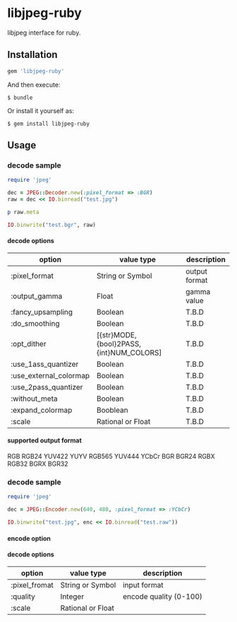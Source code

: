 # libjpeg-ruby
libjpeg interface for ruby.

## Installation

```ruby
gem 'libjpeg-ruby'
```

And then execute:

    $ bundle

Or install it yourself as:

    $ gem install libjpeg-ruby

## Usage

### decode sample

```ruby
require 'jpeg'

dec = JPEG::Decoder.new(:pixel_format => :BGR)
raw = dec << IO.binread("test.jpg")

p raw.meta

IO.binwrite("test.bgr", raw)
```

#### decode options
| option | value type | description |
|---|---|---|
| :pixel_format | String or Symbol | output format |
| :output_gamma | Float | gamma value |
| :fancy_upsampling | Boolean | T.B.D |
| :do_smoothing | Boolean | T.B.D |
| :opt_dither | [{str}MODE, {bool}2PASS, {int}NUM_COLORS] | T.B.D |
| :use_1ass_quantizer | Boolean | T.B.D |
| :use_external_colormap | Boolean | T.B.D |
| :use_2pass_quantizer | Boolean | T.B.D |
| :without_meta | Boolean | T.B.D |
| :expand_colormap | Booblean | T.B.D |
| :scale | Rational or Float | T.B.D |

#### supported output format
RGB RGB24 YUV422 YUYV RGB565 YUV444 YCbCr BGR BGR24 RGBX RGB32 BGRX BGR32 

### decode sample

```ruby
require 'jpeg'

dec = JPEG::Encoder.new(640, 480, :pixel_format => :YCbCr)

IO.binwrite("test.jpg", enc << IO.binread("test.raw"))
```
#### encode option
#### decode options
| option | value type | description |
|---|---|---|
| :pixel_fromat | String or Symbol | input format |
| :quality | Integer | encode quality (0-100) |
| :scale | Rational or Float | |

